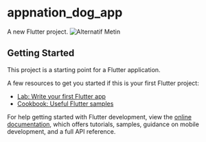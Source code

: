 # appnation_dog_app

A new Flutter project.
![Alternatif Metin]([https://www.example.com/your-gif.gif](https://drive.google.com/file/d/1P9I2g953o8l9GcI2Dudl-g4U-ncdQcxc/view))


## Getting Started

This project is a starting point for a Flutter application.

A few resources to get you started if this is your first Flutter project:

- [Lab: Write your first Flutter app](https://docs.flutter.dev/get-started/codelab)
- [Cookbook: Useful Flutter samples](https://docs.flutter.dev/cookbook)

For help getting started with Flutter development, view the
[online documentation](https://docs.flutter.dev/), which offers tutorials,
samples, guidance on mobile development, and a full API reference.
